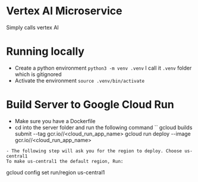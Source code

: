 # Vertex AI Microservice
Simply calls vertex AI


# Running locally
- Create a python environment
    `python3 -m venv .venv`
    I call it `.venv` folder which is gitignored
- Activate the environment
    `source .venv/bin/activate`


# Build Server to Google Cloud Run
- Make sure you have a Dockerfile
- cd into the server folder and run the following command
``
gcloud builds submit --tag gcr.io/<project-id>/<cloud_run_app_name>
gcloud run deploy --image gcr.io/<project-id>/<cloud_run_app_name>
```
- The following step will ask you for the region to deploy. Choose us-central1
To make us-central1 the default region, Run:
```
gcloud config set run/region us-central1
```